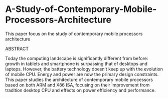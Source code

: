 A-Study-of-Contemporary-Mobile-Processors-Architecture
======================================================

This paper focus on the study of contemporary mobile processors architecture

ABSTRACT

Today the computing landscape is significantly different from before: growth in tablets and smartphone is surpassing that of desktops and laptops. However, the battery technology doesn’t keep up with the evolution of mobile CPU. Energy and power are now the primary design constraints. This paper studies the architecture of contemporary mobile processors based on both ARM and X86 ISA, focusing on their improvement from tradition desktop CPU and effects on power efficiency and performance.
